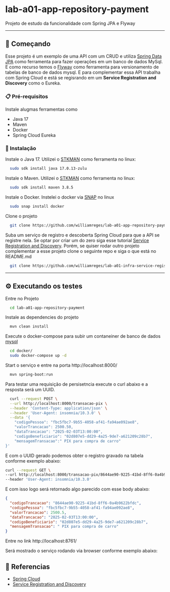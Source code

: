 # lab-a01-app-repository-payment

Projeto de estudo da funcionalidade com Spring JPA e Flyway

---

## 🚀 Começando

Esse projeto é um exemplo de uma API com um CRUD e utiliza [Spring Data JPA](https://spring.io/projects/spring-data-jpa)
como ferramenta para fazer operações em um banco de dados MySql. E como recurso temos o 
[Flyway](https://www.red-gate.com/products/flyway/community/) como ferramenta para versionamento de tabelas de banco de 
dados mysql. E para complementar essa API trabalha com Spring Cloud e está se regisrando em um **Service Registration and Discovery** como 
o Eureka.



### 📋 Pré-requisitos

Instale alugmas ferramentas como

* Java 17
* Maven
* Docker
* Spring Cloud Eureka

### 🔧 Instalação

Instale o Java 17. Utilizei o [STKMAN](https://sdkman.io/) como ferramenta no linux:
```bash
  sudo sdk install java 17.0.13-zulu
```

Instale o Maven. Utilizei o [STKMAN](https://sdkman.io/) como ferramenta no linux:
```bash
  sudo sdk install maven 3.8.5
```
Instale o Docker. Instelei o docker via [SNAP](https://snapcraft.io/) no linux

```bash
  sudo snap install docker
```

Clone o projeto

```bash
  git clone https://github.com/williamreges/lab-a01-app-repository-payment.git
```

Suba um serviço de registro e descoberta Spring Cloud para que a API se registre nela. Se optar por criar um do zero
siga esse tutorial [Service Registration and Discovery](https://spring.io/guides/gs/service-registration-and-discovery).
Porém, se quiser rodar outro projeto complementar a esse projeto clone o seguinte repo e siga o que está no README.md
```bash
  git clone https://github.com/williamreges/lab-a01-infra-service-registry
```
---

## ⚙️ Executando os testes

Entre no Projeto

```bash
  cd lab-a01-app-repository-payment
```

Instale as dependencies do projeto

```bash
  mvn clean install
```
Execute o docker-compose para subir um contaneiner de banco de dados [mysql](https://hub.docker.com/_/mysql)

```bash
  cd docker/
  sudo docker-compose up -d
```

Start o serviço e entre na porta http://localhost:8000/

```bash
  mvn spring-boot:run
```

Para testar uma requisição de persisetncia execute o curl abaixo e a resposta será um UUID.
```bash
  curl --request POST \
  --url http://localhost:8000/transacao-pix \
  --header 'Content-Type: application/json' \
  --header 'User-Agent: insomnia/10.3.0' \
  --data '{
	"codigoPessoa": "fbc5fbc7-9b55-4058-af41-fa94ae092ae8",
	"valorTrancacao": 2500.50,
	"dataTrancacao": "2025-02-03T13:00:00",
	"codigoBeneficiario": "02d807e5-dd29-4a25-9de7-a621209c28b7",
	"mensagemTransacao":" PIX para compra de carro"
}'
```
E com o UUID gerado podemos obter o registro gravado na tabela conforme exemplo abaixo:

```bash
curl --request GET \
--url http://localhost:8000/transacao-pix/8644ae90-9225-41bd-8ff6-0a4b9622bfdc \
--header 'User-Agent: insomnia/10.3.0'
```
E com isso logo será retornado algo parecido com esse body abaixo:

```json
{
  "codigoTrancacao": "8644ae90-9225-41bd-8ff6-0a4b9622bfdc",
  "codigoPessoa": "fbc5fbc7-9b55-4058-af41-fa94ae092ae8",
  "valorTrancacao": 2500.5,
  "dataTrancacao": "2025-02-03T13:00:00",
  "codigoBeneficiario": "02d807e5-dd29-4a25-9de7-a621209c28b7",
  "mensagemTransacao": " PIX para compra de carro"
}
```

Entre no link
http://localhost:8761/

Será mostrado o serviço rodando via browser conforme exemplo abaixo:


## 🔗 Referencias
* [Spring Cloud](https://spring.io/cloud)
* [Service Registration and Discovery](https://spring.io/guides/gs/service-registration-and-discovery)
